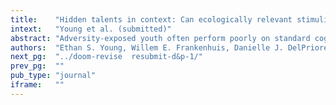 ```yaml
---
title:    "Hidden talents in context: Can ecologically relevant stimuli improve cognitive performance among adversity-exposed youth?"
intext:   "Young et al. (submitted)"
abstract: "Adversity-exposed youth often perform poorly on standard cognitive tests. However, the hidden tal- ents approach proposes some abilities are enhanced by adversity, especially under ecologically rel- evant conditions. Sampling 618 adolescents (M age = 13.62, SD age = 0.81; 48.22% female; 64.56% White), we administered two versions of an attention shifting and working memory updating task— one abstract, one ecological. We measured environmental unpredictability, violence, and poverty, and tested adversity × task version interactions. There were no interactions for attention shifting, but there were main effects of unpredictability and violence, indicating improved attention shift- ing, on average. For working memory updating, violence- and poverty-exposed youth performed worse on the abstract but not the ecological version, equalizing performance. We found no relation between updating and unpredictability."
authors:  "Ethan S. Young, Willem E. Frankenhuis, Danielle J. DelPriore, & Bruce J. Ellis"
next_pg:  "../doom-revise  resubmit-d&p-1/"
prev_pg:  ""
pub_type: "journal"
iframe:   ""
---
```

